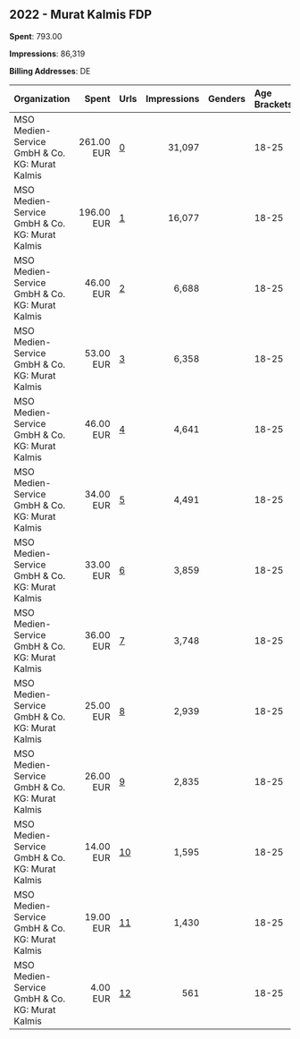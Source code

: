 ## 2022 - Murat Kalmis FDP 
**Spent**: 793.00

**Impressions**: 86,319

**Billing Addresses**: DE

|Organization|Spent|Urls|Impressions|Genders|Age Brackets|Country Codes|
|:---|---:|:---|---:|:---|:---|:---|
|MSO Medien-Service GmbH & Co. KG: Murat Kalmis|261.00 EUR|[0](https://www.snap.com/political-ads/asset/ac908ee71aa7339c7cd2f61346204e306e11174d71c6e3e4a5731f8a48ec19ed?mediaType=png)|31,097||18-25|germany|
|MSO Medien-Service GmbH & Co. KG: Murat Kalmis|196.00 EUR|[1](https://www.snap.com/political-ads/asset/c9f2528f56f89dd903305056f0dd1f404edccb9027ef1db676669b61399ca472?mediaType=png)|16,077||18-25|germany|
|MSO Medien-Service GmbH & Co. KG: Murat Kalmis|46.00 EUR|[2](https://www.snap.com/political-ads/asset/52af89e19ed1f0e33b8c959a22bbf5bd43992e4782fa0617e0dba00da2a50d50?mediaType=mp4)|6,688||18-25|germany|
|MSO Medien-Service GmbH & Co. KG: Murat Kalmis|53.00 EUR|[3](https://www.snap.com/political-ads/asset/7423282249f0e735550b6fa52bb15230bc44b90c79792aa13d6c5551d2edaf9d?mediaType=png)|6,358||18-25|germany|
|MSO Medien-Service GmbH & Co. KG: Murat Kalmis|46.00 EUR|[4](https://www.snap.com/political-ads/asset/7d6b4789f0c9612a5b4139de2bba8ca230da331115bacd8a96a9cad18d09ed47?mediaType=png)|4,641||18-25|germany|
|MSO Medien-Service GmbH & Co. KG: Murat Kalmis|34.00 EUR|[5](https://www.snap.com/political-ads/asset/b3a325c7a18a50b67c92e4a8b16c6fded0c215527b46f23fddfc49ed757fdb08?mediaType=mp4)|4,491||18-25|germany|
|MSO Medien-Service GmbH & Co. KG: Murat Kalmis|33.00 EUR|[6](https://www.snap.com/political-ads/asset/fe4fddfd2d32f726730df5f6854e219789cb366aded22e9ba12ffd493b535b49?mediaType=png)|3,859||18-25|germany|
|MSO Medien-Service GmbH & Co. KG: Murat Kalmis|36.00 EUR|[7](https://www.snap.com/political-ads/asset/2988e1ba01db7f201f47430f8303366e482fa1626f16671220a643cd4567f74c?mediaType=png)|3,748||18-25|germany|
|MSO Medien-Service GmbH & Co. KG: Murat Kalmis|25.00 EUR|[8](https://www.snap.com/political-ads/asset/749f2e1da5f8bb40258b22ede1cac93784c4efbff732563ec03e423a762f952d?mediaType=png)|2,939||18-25|germany|
|MSO Medien-Service GmbH & Co. KG: Murat Kalmis|26.00 EUR|[9](https://www.snap.com/political-ads/asset/4f924d555fc07c51af5325490d45591dfccf6dff545de5929cca11f33f84fa3b?mediaType=png)|2,835||18-25|germany|
|MSO Medien-Service GmbH & Co. KG: Murat Kalmis|14.00 EUR|[10](https://www.snap.com/political-ads/asset/feeebde475dbd696b472cada9e0890ac1a73b4261420aa03817ef655248adc54?mediaType=png)|1,595||18-25|germany|
|MSO Medien-Service GmbH & Co. KG: Murat Kalmis|19.00 EUR|[11](https://www.snap.com/political-ads/asset/734af5ecc300ec084cf4bf1145c5f5640a0b67a4e9477d274fbe4c575f72c9ae?mediaType=mp4)|1,430||18-25|germany|
|MSO Medien-Service GmbH & Co. KG: Murat Kalmis|4.00 EUR|[12](https://www.snap.com/political-ads/asset/73b9619f29732249513ce25eef5677a4c166776992e292567626a5ce806cedbe?mediaType=mp4)|561||18-25|germany|

